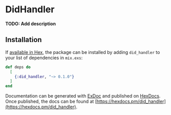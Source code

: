 # DidHandler

**TODO: Add description**

## Installation

If [available in Hex](https://hex.pm/docs/publish), the package can be installed
by adding `did_handler` to your list of dependencies in `mix.exs`:

```elixir
def deps do
  [
    {:did_handler, "~> 0.1.0"}
  ]
end
```

Documentation can be generated with [ExDoc](https://github.com/elixir-lang/ex_doc)
and published on [HexDocs](https://hexdocs.pm). Once published, the docs can
be found at [https://hexdocs.pm/did_handler](https://hexdocs.pm/did_handler).


